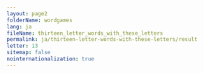 ```yaml
---
layout: page2
folderName: wordgames
lang: ja
fileName: thirteen_letter_words_with_these_letters
permalink: ja/thirteen-letter-words-with-these-letters/result
letter: 13
sitemap: false
nointernationalization: true   
---
```

